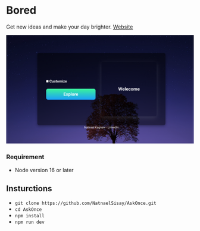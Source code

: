 # Bored

Get new ideas and make your day brighter.
[Website](https://when-you-get-bored.netlify.app/)

![Desktop](./images/desktop.png)

### Requirement

- Node version 16 or later

## Insturctions

- `git clone https://github.com/NatnaelSisay/AskOnce.git`
- `cd AskOnce`
- `npm install`
- `npm run dev`
